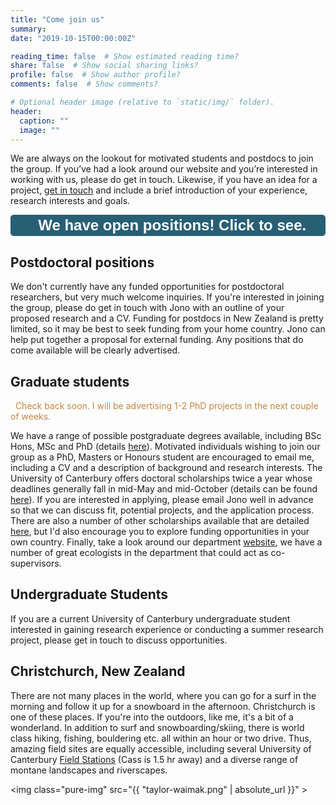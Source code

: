 ```yaml
---
title: "Come join us"
summary: 
date: "2019-10-15T00:00:00Z"

reading_time: false  # Show estimated reading time?
share: false  # Show social sharing links?
profile: false  # Show author profile?
comments: false  # Show comments?

# Optional header image (relative to `static/img/` folder).
header:
  caption: ""
  image: ""
---
```


We are always on the lookout for motivated students and postdocs to join the group. If you’ve had a look around our website and you’re interested in working with us, please do get in touch. Likewise, if you have an idea for a project, [get in touch](mailto:jonathan.tonkin@canterbury.ac.nz) and include a brief introduction of your experience, research interests and goals. 

<div style="text-align: center">
<a href="/open">
<button style="background-color:#285F75; border-radius:5px; width: 100%; border: 2px solid #285F75; ">
<font color="white">
<font size=5>
<i class="fas fa-exclamation-circle"></i> &nbsp; <b>We have open positions! Click to see.</b> 
</font>
</font>
</button>
</a>
</div>


## Postdoctoral positions
We don't currently have any funded opportunities for postdoctoral researchers, but very much welcome inquiries. If you're interested in joining the group, please do get in touch with Jono with an outline of your proposed research and a CV. Funding for postdocs in New Zealand is pretty limited, so it may be best to seek funding from your home country. Jono can help put together a proposal for external funding. Any positions that do come available will be clearly advertised.  

## Graduate students

<font color="#C28542">
<i class="fas fa-exclamation-circle"></i> &nbsp; Check back soon. I will be advertising 1-2 PhD projects in the next couple of weeks.  
</font>

We have a range of possible postgraduate degrees available, including BSc Hons, MSc and PhD (details [here](https://www.canterbury.ac.nz/science/schools-and-departments/biological-sciences/postgraduate-study/)). Motivated individuals wishing to join our group as a PhD, Masters or Honours student are encouraged to email me, including a CV and a description of background and research interests. The University of Canterbury offers doctoral scholarships twice a year whose deadlines generally fall in mid-May and mid-October (details can be found [here](https://www.canterbury.ac.nz/scholarshipsearch/ScholarshipDetails.aspx?ScholarshipID=6935.127)). If you are interested in applying, please email Jono well in advance so that we can discuss fit, potential projects, and the application process. There are also a number of other scholarships available that are detailed [here](https://www.canterbury.ac.nz/science/schools-and-departments/biological-sciences/postgraduate-study/), but I'd also encourage you to explore funding opportunities in your own country. Finally, take a look around our department [website](https://www.canterbury.ac.nz/science/schools-and-departments/biological-sciences/), we have a number of great ecologists in the department that could act as co-supervisors. 


## Undergraduate Students
If you are a current University of Canterbury undergraduate student interested in gaining research experience or conducting a summer research project, please get in touch to discuss opportunities. 

## Christchurch, New Zealand

There are not many places in the world, where you can go for a surf in the morning and follow it up for a snowboard in the afternoon. Christchurch is one of these places. If you're into the outdoors, like me, it's a bit of a wonderland. In addition to surf and snowboarding/skiing, there is world class hiking, fishing, bouldering etc. all within an hour or two drive. Thus, amazing field sites are equally accessible, including several University of Canterbury [Field Stations](https://www.canterbury.ac.nz/life/facilities/field/) (Cass is 1.5 hr away) and a diverse range of montane landscapes and riverscapes. 


<img class="pure-img" src="{{ "taylor-waimak.png" | absolute_url }}" >
